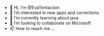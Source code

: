 - 👋 Hi, I’m @EvaTentaciion
- 👀 I’m interested in new apps and corrections
- 🌱 I’m currently learning about java
- 💞️ I’m looking to collaborate on Microsoft
- 📫 How to reach me ...

<!---
EvaTentaciion/EvaTentaciion is a ✨ special ✨ repository because its `README.md` (this file) appears on your GitHub profile.
You can click the Preview link to take a look at your changes.
--->
